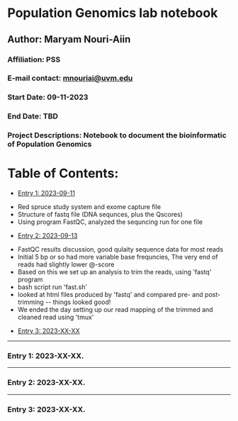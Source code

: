 # Population Genomics lab notebook  

## Author: Maryam Nouri-Aiin
### Affiliation:  PSS
### E-mail contact: mnouriai@uvm.edu


### Start Date: 09-11-2023
### End Date: TBD
### Project Descriptions:   Notebook to document the bioinformatic of Population Genomics





# Table of Contents:   

* [Entry 1: 2023-09-11](#id-section1)
- Red spruce study system and exome capture file
- Structure of fastq file (DNA sequnces, plus the Qscores)
- Using program FastQC, analyzed the sequncing run for one file


* [Entry 2: 2023-09-13](#id-section2)

- FastQC results discussion, good qulaity sequence data for most reads
- Initial 5 bp or so had more variable base frequncies, The very end of reads had slightly lower @-score
- Based on this we set up an analysis to trim the reads, using 'fastq' program
- bash script run  'fast.sh'
- looked at html files produced by 'fastq' and compared pre- and post-trimming -- things looked good!
- We ended the day setting up our read mapping of the trimmed and cleaned read using 'tmux'

* [Entry 3: 2023-XX-XX](#id-section3)


------    
<div id='id-section1'/>   

### Entry 1: 2023-XX-XX.   





------    
<div id='id-section2'/>   


### Entry 2: 2023-XX-XX.  



------    
<div id='id-section3'/>   


### Entry 3: 2023-XX-XX.
